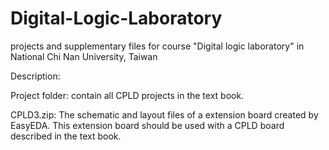 # Digital-Logic-Laboratory
projects and supplementary files for course "Digital logic laboratory" in National Chi Nan University, Taiwan 

Description:

Project folder: contain all CPLD projects in the text book.

CPLD3.zip: The schematic and layout files of a extension board created by EasyEDA. This extension board should be used with a CPLD board described in the text book.
